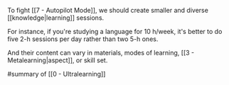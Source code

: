 To fight [[7 - Autopilot Mode]], we should create smaller and diverse [[knowledge|learning]] sessions.

For instance, if you're studying a language for 10 h/week, it's better to do five 2-h sessions per day rather than two 5-h ones.

And their content can vary in materials, modes of learning, [[3 - Metalearning|aspect]], or skill set.

#summary  of [[0 - Ultralearning]]